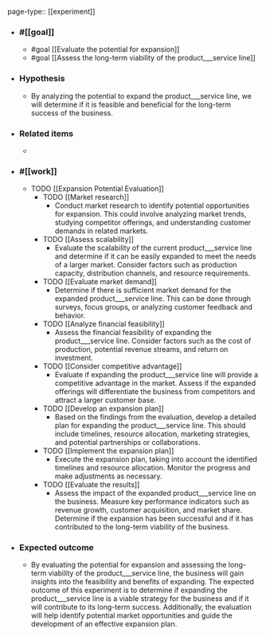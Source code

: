 page-type:: [[experiment]]



  - ### #[[goal]]
    - #goal [[Evaluate the potential for expansion]]
    - #goal [[Assess the long-term viability of the product___service line]]
  - ### Hypothesis
    - By analyzing the potential to expand the product___service line, we will determine if it is feasible and beneficial for the long-term success of the business.
  - ### Related items
    - 
  - ### #[[work]]
    - TODO [[Expansion Potential Evaluation]]
      - TODO [[Market research]]
        - Conduct market research to identify potential opportunities for expansion. This could involve analyzing market trends, studying competitor offerings, and understanding customer demands in related markets.
      - TODO [[Assess scalability]]
        - Evaluate the scalability of the current product___service line and determine if it can be easily expanded to meet the needs of a larger market. Consider factors such as production capacity, distribution channels, and resource requirements.
      - TODO [[Evaluate market demand]]
        - Determine if there is sufficient market demand for the expanded product___service line. This can be done through surveys, focus groups, or analyzing customer feedback and behavior.
      - TODO [[Analyze financial feasibility]]
        - Assess the financial feasibility of expanding the product___service line. Consider factors such as the cost of production, potential revenue streams, and return on investment.
      - TODO [[Consider competitive advantage]]
        - Evaluate if expanding the product___service line will provide a competitive advantage in the market. Assess if the expanded offerings will differentiate the business from competitors and attract a larger customer base.
      - TODO [[Develop an expansion plan]]
        - Based on the findings from the evaluation, develop a detailed plan for expanding the product___service line. This should include timelines, resource allocation, marketing strategies, and potential partnerships or collaborations.
      - TODO [[Implement the expansion plan]]
        - Execute the expansion plan, taking into account the identified timelines and resource allocation. Monitor the progress and make adjustments as necessary.
      - TODO [[Evaluate the results]]
        - Assess the impact of the expanded product___service line on the business. Measure key performance indicators such as revenue growth, customer acquisition, and market share. Determine if the expansion has been successful and if it has contributed to the long-term viability of the business.
  - ### Expected outcome
    - By evaluating the potential for expansion and assessing the long-term viability of the product___service line, the business will gain insights into the feasibility and benefits of expanding. The expected outcome of this experiment is to determine if expanding the product___service line is a viable strategy for the business and if it will contribute to its long-term success. Additionally, the evaluation will help identify potential market opportunities and guide the development of an effective expansion plan.
